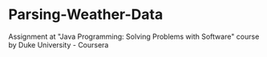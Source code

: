 # Parsing-Weather-Data
Assignment at "Java Programming: Solving Problems with Software" course by Duke University - Coursera
